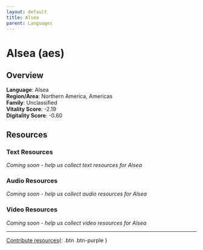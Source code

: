 ```yaml
---
layout: default
title: Alsea
parent: Languages
---
```


# Alsea (aes)

## Overview

**Language**: Alsea  
**Region/Area**: Northern America, Americas  
**Family**: Unclassified  
**Vitality Score**: -2.19  
**Digitality Score**: -0.60  

## Resources

### Text Resources
*Coming soon - help us collect text resources for Alsea*

### Audio Resources
*Coming soon - help us collect audio resources for Alsea*

### Video Resources
*Coming soon - help us collect video resources for Alsea*

---

[Contribute resources](https://fairtrain.github.io/){: .btn .btn-purple }
